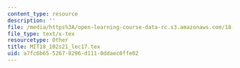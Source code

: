 ```yaml
---
content_type: resource
description: ''
file: /media/https%3A/open-learning-course-data-rc.s3.amazonaws.com/18-102-introduction-to-functional-analysis-spring-2021/a7fc6b6552678296d1110ddaec0ffe02_MIT18_102s21_lec17.tex
file_type: text/x-tex
resourcetype: Other
title: MIT18_102s21_lec17.tex
uid: a7fc6b65-5267-8296-d111-0ddaec0ffe02
---
```


